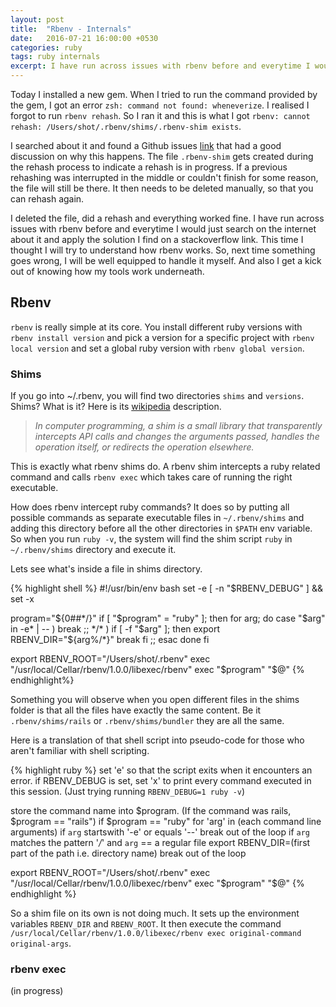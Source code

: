 ```yaml
---
layout: post
title:  "Rbenv - Internals"
date:   2016-07-21 16:00:00 +0530
categories: ruby
tags: ruby internals
excerpt: I have run across issues with rbenv before and everytime I would just search on the internet about it and apply the solution I find on a stackoverflow link. This time I thought I will try to understand how rbenv works.
---
```


Today I installed a new gem. When I tried to run the command provided by the gem, I got an error `zsh: command not found: wheneverize`. I realised I forgot to run `rbenv rehash`. So I ran it and this is what I got `rbenv: cannot rehash: /Users/shot/.rbenv/shims/.rbenv-shim exists`.

I searched about it and found a Github issues [link](https://github.com/rbenv/rbenv/issues/759) that had a good discussion on why this happens. The file `.rbenv-shim` gets created during the rehash process to indicate a rehash is in progress. If a previous rehashing was interrupted in the middle or couldn't finish for some reason, the file will still be there. It then needs to be deleted manually, so that you can rehash again.

I deleted the file, did a rehash and everything worked fine. I have run across issues with rbenv before and everytime I would just search on the internet about it and apply the solution I find on a stackoverflow link. This time I thought I will try to understand how rbenv works. So, next time something goes wrong, I will be well equipped to handle it myself. And also I get a kick out of knowing how my tools work underneath.

## Rbenv

`rbenv` is really simple at its core. You install different ruby versions with `rbenv install version` and pick a version for a specific project with `rbenv local version` and set a global ruby version with `rbenv global version`.

### Shims 

If you go into ~/.rbenv, you will find two directories `shims` and `versions`. Shims? What is it? Here is its [wikipedia](https://en.wikipedia.org/wiki/Shim_(computing)) description.

> *In computer programming, a shim is a small library that transparently intercepts API calls and changes the arguments passed, handles the operation itself, or redirects the operation elsewhere.*

This is exactly what rbenv shims do. A rbenv shim intercepts a ruby related command and calls `rbenv exec` which takes care of running the right executable.

How does rbenv intercept ruby commands? It does so by putting all possible commands as separate executable files in `~/.rbenv/shims` and adding this directory before all the other directories in `$PATH` env variable. So when you run `ruby -v`, the system will find the shim script `ruby` in `~/.rbenv/shims` directory and execute it.

Lets see what's inside a file in shims directory.

{% highlight shell %}
#!/usr/bin/env bash
set -e
[ -n "$RBENV_DEBUG" ] && set -x

program="${0##*/}"
if [ "$program" = "ruby" ]; then
  for arg; do
    case "$arg" in
      -e* | -- ) break ;;
      */* )
        if [ -f "$arg" ]; then
          export RBENV_DIR="${arg%/*}"
          break
        fi
        ;;
    esac
  done
fi

export RBENV_ROOT="/Users/shot/.rbenv"
exec "/usr/local/Cellar/rbenv/1.0.0/libexec/rbenv" exec "$program" "$@"
{% endhighlight%}

Something you will observe when you open different files in the shims folder is that all the files have exactly the same content. Be it `.rbenv/shims/rails` or `.rbenv/shims/bundler` they are all the same.

Here is a translation of that shell script into pseudo-code for those who aren't familiar with shell scripting.

{% highlight ruby %}
set 'e' so that the script exits when it encounters an error.
if RBENV_DEBUG is set, set 'x' to print every command executed in this session. (Just trying running `RBENV_DEBUG=1 ruby -v`)

store the command name into $program. (If the command was rails, $program == "rails")
if $program == "ruby"
  for 'arg' in (each command line arguments)
    if `arg` startswith '-e' or equals '--'
      break out of the loop
    if `arg` matches the pattern '*/*' and `arg` == a regular file
      export RBENV_DIR=(first part of the path i.e. directory name)
      break out of the loop 

export RBENV_ROOT="/Users/shot/.rbenv"
exec "/usr/local/Cellar/rbenv/1.0.0/libexec/rbenv" exec "$program" "$@"
{% endhighlight %}

So a shim file on its own is not doing much. It sets up the environment variables `RBENV_DIR` and `RBENV_ROOT`. It then execute the command `/usr/local/Cellar/rbenv/1.0.0/libexec/rbenv exec original-command original-args`.

### rbenv exec

(in progress)